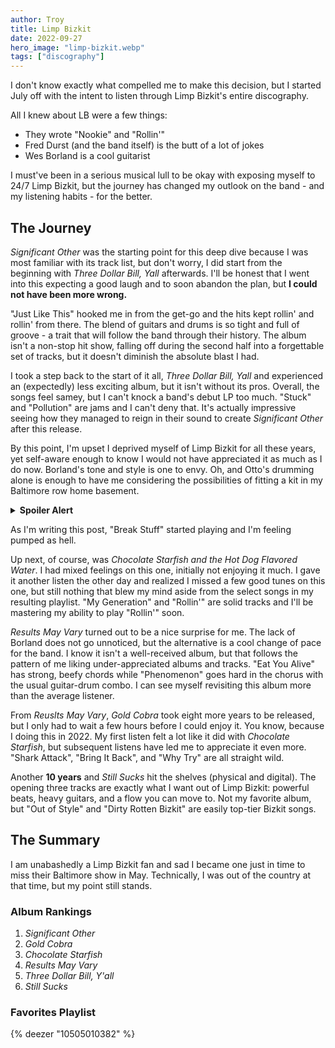 ```yaml
---
author: Troy
title: Limp Bizkit
date: 2022-09-27
hero_image: "limp-bizkit.webp"
tags: ["discography"]
---
```


<!-- @format -->

I don't know exactly what compelled me to make this decision, but I started July off with the intent to listen through Limp Bizkit's entire discography.

<!-- excerpt -->

All I knew about LB were a few things:

- They wrote "Nookie" and "Rollin'"
- Fred Durst (and the band itself) is the butt of a lot of jokes
- Wes Borland is a cool guitarist

I must've been in a serious musical lull to be okay with exposing myself to 24/7 Limp Bizkit, but the journey has changed my outlook on the band - and my listening habits - for the better.

## The Journey

_Significant Other_ was the starting point for this deep dive because I was most familiar with its track list, but don't worry, I did start from the beginning with _Three Dollar Bill, Yall_ afterwards. I'll be honest that I went into this expecting a good laugh and to soon abandon the plan, but **I could not have been more wrong.**

"Just Like This" hooked me in from the get-go and the hits kept rollin' and rollin' from there. The blend of guitars and drums is so tight and full of groove - a trait that will follow the band through their history. The album isn't a non-stop hit show, falling off during the second half into a forgettable set of tracks, but it doesn't diminish the absolute blast I had.

I took a step back to the start of it all, _Three Dollar Bill, Yall_ and experienced an (expectedly) less exciting album, but it isn't without its pros. Overall, the songs feel samey, but I can't knock a band's debut LP too much. "Stuck" and "Pollution" are jams and I can't deny that. It's actually impressive seeing how they managed to reign in their sound to create _Significant Other_ after this release.

By this point, I'm upset I deprived myself of Limp Bizkit for all these years, yet self-aware enough to know I would not have appreciated it as much as I do now. Borland's tone and style is one to envy. Oh, and Otto's drumming alone is enough to have me considering the possibilities of fitting a kit in my Baltimore row home basement.

<details>
	<summary>
		<strong>Spoiler Alert</strong>
	</summary>
	<p>Absolutely not possible.</p>
</details>

As I'm writing this post, "Break Stuff" started playing and I'm feeling pumped as hell.

Up next, of course, was _Chocolate Starfish and the Hot Dog Flavored Water_. I had mixed feelings on this one, initially not enjoying it much. I gave it another listen the other day and realized I missed a few good tunes on this one, but still nothing that blew my mind aside from the select songs in my resulting playlist. "My Generation" and "Rollin'" are solid tracks and I'll be mastering my ability to play "Rollin'" soon.

_Results May Vary_ turned out to be a nice surprise for me. The lack of Borland does not go unnoticed, but the alternative is a cool change of pace for the band. I know it isn't a well-received album, but that follows the pattern of me liking under-appreciated albums and tracks. "Eat You Alive" has strong, beefy chords while "Phenomenon" goes hard in the chorus with the usual guitar-drum combo. I can see myself revisiting this album more than the average listener.

From _Reuslts May Vary_, _Gold Cobra_ took eight more years to be released, but I only had to wait a few hours before I could enjoy it. You know, because I doing this in 2022. My first listen felt a lot like it did with _Chocolate Starfish_, but subsequent listens have led me to appreciate it even more. "Shark Attack", "Bring It Back", and "Why Try" are all straight wild.

Another **10 years** and _Still Sucks_ hit the shelves (physical and digital). The opening three tracks are exactly what I want out of Limp Bizkit: powerful beats, heavy guitars, and a flow you can move to. Not my favorite album, but "Out of Style" and "Dirty Rotten Bizkit" are easily top-tier Bizkit songs.

## The Summary

I am unabashedly a Limp Bizkit fan and sad I became one just in time to miss their Baltimore show in May. Technically, I was out of the country at that time, but my point still stands.

### Album Rankings

1. _Significant Other_
2. _Gold Cobra_
3. _Chocolate Starfish_
4. _Results May Vary_
5. _Three Dollar Bill, Y'all_
6. _Still Sucks_

### Favorites Playlist

{% deezer "10505010382" %}
